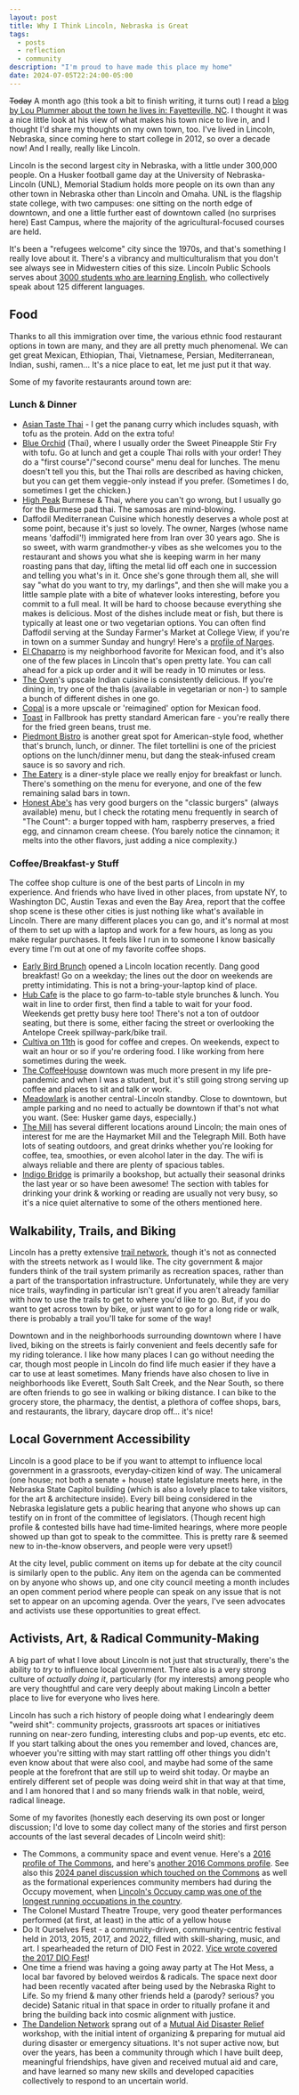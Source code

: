 ```yaml
---
layout: post
title: Why I Think Lincoln, Nebraska is Great
tags:
  - posts
  - reflection
  - community
description: "I'm proud to have made this place my home"
date: 2024-07-05T22:24:00-05:00
---
```


~~Today~~ A month ago (this took a bit to finish writing, it turns out) I read a [blog by Lou Plummer about the town he lives in: Fayetteville, NC](https://louplummer.lol/post/stand-in-the-place-where-you-live). I thought it was a nice little look at his view of what makes his town nice to live in, and I thought I'd share my thoughts on my own town, too. I've lived in Lincoln, Nebraska, since coming here to start college in 2012, so over a decade now! And I really, really like Lincoln. 

Lincoln is the second largest city in Nebraska, with a little under 300,000 people. On a Husker football game day at the University of Nebraska-Lincoln (UNL), Memorial Stadium holds more people on its own than any other town in Nebraska other than Lincoln and Omaha. UNL is the flagship state college, with two campuses: one sitting on the north edge of downtown, and one a little further east of downtown called (no surprises here) East Campus, where the majority of the agricultural-focused courses are held. 

It's been a "refugees welcome" city since the 1970s, and that's something I really love about it. There's a vibrancy and multiculturalism that you don't see always see in Midwestern cities of this size. Lincoln Public Schools serves about [3000 students who are learning English](https://home.lps.org/federal/ell-english-language-learner-program/), who collectively speak about 125 different languages. 

## Food
Thanks to all this immigration over time, the various ethnic food restaurant options in town are many, and they are all pretty much phenomenal. We can get great Mexican, Ethiopian, Thai, Vietnamese, Persian, Mediterranean, Indian, sushi, ramen... It's a nice place to eat, let me just put it that way. 

Some of my favorite restaurants around town are:

### Lunch & Dinner
 - [Asian Taste Thai](https://www.asiantastethairestaurant.com/) - I get the panang curry which includes squash, with tofu as the protein. Add on the extra tofu!
 - [Blue Orchid](https://www.blueorchidrestaurant.blue/) (Thai), where I usually order the Sweet Pineapple Stir Fry with tofu. Go at lunch and get a couple Thai rolls with your order! They do a "first course"/"second course" menu deal for lunches. The menu doesn't tell you this, but the Thai rolls are described as having chicken, but you can get them veggie-only instead if you prefer. (Sometimes I do, sometimes I get the chicken.)
 - [High Peak](https://highpeakasian.wixsite.com/highpeakasianrestaur) Burmese & Thai, where you can't go wrong, but I usually go for the Burmese pad thai. The samosas are mind-blowing. 
 - Daffodil Mediterranean Cuisine which honestly deserves a whole post at some point, because it's just so lovely. The owner, Narges (whose name means 'daffodil'!) immigrated here from Iran over 30 years ago. She is so sweet, with warm grandmother-y vibes as she welcomes you to the restaurant and shows you what she is keeping warm in her many roasting pans that day, lifting the metal lid off each one in succession and telling you what's in it. Once she's gone through them all, she will say "what do you want to try, my darlings", and then she will make you a little sample plate with a bite of whatever looks interesting, before you commit to a full meal. It will be hard to choose because everything she makes is delicious. Most of the dishes include meat or fish, but there is typically at least one or two vegetarian options. You can often find Daffodil serving at the Sunday Farmer's Market at College View, if you're in town on a summer Sunday and hungry! Here's a [profile of Narges](https://www.dailynebraskan.com/culture/daffodil-mediterranean-cuisine-makes-customers-feel-like-family/article_ee7c8126-3d82-11ea-9860-8355e37530c3.html). 
 - [El Chaparro](http://orderelchaparro.com/) is my neighborhood favorite for Mexican food, and it's also one of the few places in Lincoln that's open pretty late. You can call ahead for a pick up order and it will be ready in 10 minutes or less.
 - [The Oven](https://theoven-lincoln.com/)'s upscale Indian cuisine is consistently delicious. If you're dining in, try one of the thalis (available in vegetarian or non-) to sample a bunch of different dishes in one go.
 - [Copal](https://copallnk.com/) is a more upscale or 'reimagined' option for Mexican food. 
 - [Toast](https://gettoasty.com/) in Fallbrook has pretty standard American fare - you're really there for the fried green beans, trust me.
 - [Piedmont Bistro](https://piedmontbistro.com) is another great spot for American-style food, whether that's brunch, lunch, or dinner. The filet tortellini is one of the priciest options on the lunch/dinner menu, but dang the steak-infused cream sauce is so savory and rich. 
 - [The Eatery](https://theeateryrestaurant.com/) is a diner-style place we really enjoy for breakfast or lunch. There's something on the menu for everyone, and one of the few remaining salad bars in town. 
 - [Honest Abe's](https://www.honestabesburgers.com/) has very good burgers on the "classic burgers" (always available) menu, but I check the rotating menu frequently in search of "The Count": a burger topped with ham, raspberry preserves, a fried egg, and cinnamon cream cheese. (You barely notice the cinnamon; it melts into the other flavors, just adding a nice complexity.) 

### Coffee/Breakfast-y Stuff
The coffee shop culture is one of the best parts of Lincoln in my experience. And friends who have lived in other places, from upstate NY, to Washington DC, Austin Texas and even the Bay Area, report that the coffee shop scene is these other cities is just nothing like what's available in Lincoln. There are many different places you can go, and it's normal at most of them to set up with a laptop and work for a few hours, as long as you make regular purchases.  It feels like I run in to someone I know basically every time I'm out at one of my favorite coffee shops.

 - [Early Bird Brunch](https://lincoln.earlybirdbrunch.com/) opened a Lincoln location recently. Dang good breakfast! Go on a weekday; the lines out the door on weekends are pretty intimidating. This is not a bring-your-laptop kind of place.
 - [Hub Cafe](https://www.hubcafelincoln.com/) is the place to go farm-to-table style brunches & lunch. You wait in line to order first, then find a table to wait for your food. Weekends get pretty busy here too! There's not a ton of outdoor seating, but there is some, either facing the street or overlooking the Antelope Creek spillway-park/bike trail.
 - [Cultiva on 11th](https://www.cultivacoffee.com/about) is good for coffee and crepes. On weekends, expect to wait an hour or so if you're ordering food. I like working from here sometimes during the week.
 - [The CoffeeHouse](http://thecoffeehouselnk.com/) downtown was much more present in my life pre-pandemic and when I was a student, but it's still going strong serving up coffee and places to sit and talk or work.
 - [Meadowlark](https://www.meadowlarkcoffee.org/) is another central-Lincoln standby. Close to downtown, but ample parking and no need to actually be downtown if that's not what you want. (See: Husker game days, especially.)
 - [The Mill](https://millcoffee.com/) has several different locations around Lincoln; the main ones of interest for me are the Haymarket Mill and the Telegraph Mill. Both have lots of seating outdoors, and great drinks whether you're looking for coffee, tea, smoothies, or even alcohol later in the day. The wifi is always reliable and there are plenty of spacious tables.
 - [Indigo Bridge](https://www.indigobridge.org/) is primarily a bookshop, but actually their seasonal drinks the last year or so have been awesome! The section with tables for drinking your drink & working or reading are usually not very busy, so it's a nice quiet alternative to some of the others mentioned here.

## Walkability, Trails, and Biking
Lincoln has a pretty extensive [trail network](https://www.gptn.org/the_trails/overview.html), though it's not as connected with the streets network as I would like. The city government & major funders think of the trail system primarily as recreation spaces, rather than a part of the transportation infrastructure. Unfortunately, while they are very nice trails, wayfinding in particular isn't great if you aren't already familiar with how to use the trails to get to where you'd like to go. But, if you do want to get across town by bike, or just want to go for a long ride or walk, there is probably a trail you'll take for some of the way!  

Downtown and in the neighborhoods surrounding downtown where I have lived, biking on the streets is fairly convenient and feels decently safe for my riding tolerance. I like how many places I can go without needing the car, though most people in Lincoln do find life much easier if they have a car to use at least sometimes. Many friends have also chosen to live in neighborhoods like Everett, South Salt Creek, and the Near South, so there are often friends to go see in walking or biking distance. I can bike to the grocery store, the pharmacy, the dentist, a plethora of coffee shops, bars, and restaurants, the library, daycare drop off... it's nice! 

## Local Government Accessibility
Lincoln is a good place to be if you want to attempt to influence local government in a grassroots, everyday-citizen kind of way. The unicameral (one house; not both a senate + house) state legislature meets here, in the Nebraska State Capitol building (which is also a lovely place to take visitors, for the art & architecture inside). Every bill being considered in the Nebraska legislature gets a public hearing that anyone who shows up can testify on in front of the committee of legislators. (Though recent high profile & contested bills have had time-limited hearings, where more people showed up than got to speak to the committee. This is pretty rare & seemed new to in-the-know observers, and people were very upset!)

At the city level, public comment on items up for debate at the city council is similarly open to the public. Any item on the agenda can be commented on by anyone who shows up, and one city council meeting a month includes an open comment period where people can speak on any issue that is not set to appear on an upcoming agenda. Over the years, I've seen advocates and activists use these opportunities to great effect.

## Activists, Art, & Radical Community-Making
A big part of what I love about Lincoln is not just that structurally, there's the ability to _try_ to influence local government. There also is a very strong culture of _actually doing it_, particularly (for my interests) among people who are very thoughtful and care very deeply about making Lincoln a better place to live for everyone who lives here. 

Lincoln has such a rich history of people doing what I endearingly deem "weird shit": community projects, grassroots art spaces or initiatives running on near-zero funding, interesting clubs and pop-up events, etc etc. If you start talking about the ones you remember and loved, chances are, whoever you're sitting with may start rattling off other things you didn't even know about that were also cool, and maybe had some of the same people at the forefront that are still up to weird shit today. Or maybe an entirely different set of people was doing weird shit in that way at that time, and I am honored that I and so many friends walk in that noble, weird, radical lineage.

Some of my favorites (honestly each deserving its own post or longer discussion; I'd love to some day collect many of the stories and first person accounts of the last several decades of Lincoln weird shit): 
- The Commons, a community space and event venue. Here's a [2016 profile of The Commons](https://hearnebraska.org/feature/functioning-human-way-commons-video-feature/), and here's [another 2016 Commons profile](https://www.dailynebraskan.com/culture/community-and-ideas-can-be-found-at-the-commons/article_7d0664e0-aaef-11e6-b697-d7d633f1f697.html). See also this [2024 panel discussion which touched on the Commons](https://www.amplifyarts.org/alternate-currents/common-good) as well as the formational experiences community members had during the Occupy movement, when [Lincoln's Occupy camp was one of the longest running occupations in the country](https://www.dailynebraskan.com/news/occupy-lincoln-holds-strong-despite-evictions-across-the-country/article_0698f61e-eb3f-5f8d-ab8d-dfd151c639cf.html). 
- The Colonel Mustard Theatre Troupe, very good theater performances performed (at first, at least) in the attic of a yellow house
- Do It Ourselves Fest - a community-driven, community-centric festival held in 2013, 2015, 2017, and 2022, filled with skill-sharing, music, and art. I spearheaded the return of DIO Fest in 2022. [Vice wrote covered the 2017 DIO Fest](https://www.vice.com/en/article/kbjn33/forage-for-wild-edibles-at-nebraska-dio-fest-50statesofart)!
- One time a friend was having a going away party at The Hot Mess, a local bar favored by beloved weirdos & radicals. The space next door had been recently vacated after being used by the Nebraska Right to Life. So my friend & many other friends held a (parody? serious? you decide) Satanic ritual in that space in order to ritually profane it and bring the building back into cosmic alignment with justice. 
- [The Dandelion Network](https://thedandelionnetwork.org/) sprang out of a [Mutual Aid Disaster Relief](https://mutualaiddisasterrelief.org/) workshop, with the initial intent of organizing & preparing for mutual aid during disaster or emergency situations. It's not super active now, but over the years, has been a community through which I have built deep, meaningful friendships, have given and received mutual aid and care, and have learned so many new skills and developed capacities collectively to respond to an uncertain world. 



